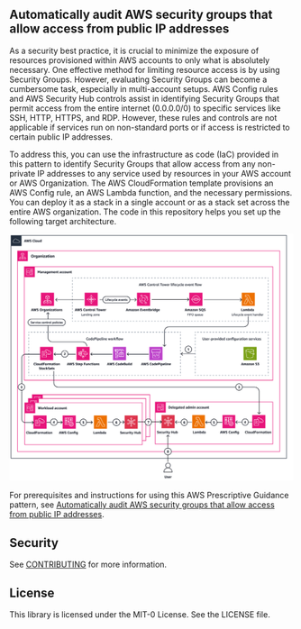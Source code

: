## Automatically audit AWS security groups that allow access from public IP addresses

As a security best practice, it is crucial to minimize the exposure of resources provisioned within AWS accounts to only what is absolutely necessary. One effective method for limiting resource access is by using Security Groups. However, evaluating Security Groups can become a cumbersome task, especially in multi-account setups. AWS Config rules and AWS Security Hub controls assist in identifying Security Groups that permit access from the entire internet (0.0.0.0/0) to specific services like SSH, HTTP, HTTPS, and RDP. However, these rules and controls are not applicable if services run on non-standard ports or if access is restricted to certain public IP addresses.

To address this, you can use the infrastructure as code (IaC) provided in this pattern to identify Security Groups that allow access from any non-private IP addresses to any service used by resources in your AWS account or AWS Organization. The AWS CloudFormation template provisions an AWS Config rule, an AWS Lambda function, and the necessary permissions. You can deploy it as a stack in a single account or as a stack set across the entire AWS organization.
The code in this repository helps you set up the following target architecture.

![Target Architecture](./target-architecture.png)

For prerequisites and instructions for using this AWS Prescriptive Guidance pattern, see [Automatically audit AWS security groups that allow access from public IP addresses](https://docs.aws.amazon.com/prescriptive-guidance/latest/patterns/audit-security-groups-access-public-ip.html).

## Security

See [CONTRIBUTING](CONTRIBUTING.md#security-issue-notifications) for more information.

## License

This library is licensed under the MIT-0 License. See the LICENSE file.
